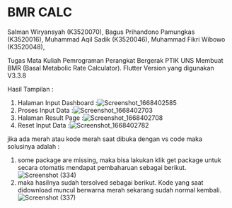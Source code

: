 # BMR CALC
Salman Wiryansyah           (K3520070),
Bagus Prihandono Pamungkas  (K3520016), 
Muhammad Aqil Sadik         (K3520046),
Muhammad Fikri Wibowo       (K3520048),

Tugas Mata Kuliah Pemrograman Perangkat Bergerak PTIK UNS Membuat BMR (Basal Metabolic Rate Calculator).
Flutter Version yang digunakan V3.3.8 

Hasil Tampilan :
1. Halaman Input Dashboard :![Screenshot_1668402585](https://user-images.githubusercontent.com/71618052/201582455-46e60a79-8650-4bc6-93e1-1a43c81ee15a.png)
2. Proses Input Data       :![Screenshot_1668402703](https://user-images.githubusercontent.com/71618052/201582742-801bcdb2-df54-4995-8463-e948e5b49b33.png)
3. Halaman Result Page     :![Screenshot_1668402708](https://user-images.githubusercontent.com/71618052/201582827-6d392d2e-201d-425a-b6ad-ca0aa340f033.png)
4. Reset Input Data        :![Screenshot_1668402782](https://user-images.githubusercontent.com/71618052/201583048-b13d8f12-b74e-4278-bd21-0c83fd8467da.png)

jika ada merah atau kode merah saat dibuka dengan vs code maka solusinya adalah :
1. some package are missing, maka bisa lakukan klik get package untuk secara otomatis mendapat pembaharuan sebagai berikut.
![Screenshot (334)](https://user-images.githubusercontent.com/71618052/201714229-025ce162-7acf-48c5-a71c-98605e1a2afa.png)
2. maka hasilnya sudah tersolved sebagai berikut. Kode yang saat didownload muncul berwarna merah sekarang sudah normal kembali.
![Screenshot (337)](https://user-images.githubusercontent.com/71618052/201714589-faf94469-0e00-4189-a40a-27c694bd64f2.png)

